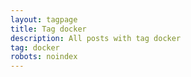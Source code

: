 ```yaml
---
layout: tagpage
title: Tag docker
description: All posts with tag docker
tag: docker
robots: noindex
---
```

